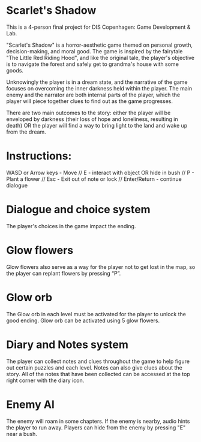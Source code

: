 # Scarlet's Shadow

This is a 4-person final project for DIS Copenhagen: Game Development & Lab. 

"Scarlet's Shadow" is a horror-aesthetic game themed on personal growth, decision-making, and moral good. 
The game is inspired by the fairytale "The Little Red Riding Hood", and like the original tale,
the player's objective is to navigate the forest and safely get to grandma's house with some goods. 

Unknowingly the player is in a dream state, and the narrative of the game focuses on overcoming the inner darkness held within the player. 
The main enemy and the narrator are both internal parts of the player, which the player will piece together clues to find out as the game progresses. 

There are two main outcomes to the story: either the player will be enveloped by darkness (their loss of hope and loneliness, resulting in death) OR
the player will find a way to bring light to the land and wake up from the dream. 


# Instructions: 
  WASD or Arrow keys - Move // 
  E - interact with object OR hide in bush // 
  P - Plant a flower // 
  Esc - Exit out of note or lock // 
  Enter/Return - continue dialogue

# Dialogue and choice system
The player's choices in the game impact the ending. 

# Glow flowers
Glow flowers also serve as a way for the player not to get lost in the map, so the player can replant flowers by pressing “P”.

# Glow orb
The Glow orb in each level must be activated for the player to unlock the good ending.
Glow orb can be activated using 5 glow flowers.

# Diary and Notes system
The player can collect notes and clues throughout the game to help figure out certain puzzles and each level. 
Notes can also give clues about the story.
All of the notes that have been collected can be accessed at the top right corner with the diary icon. 

# Enemy AI
The enemy will roam in some chapters.
If the enemy is nearby, audio hints the player to run away.
Players can hide from the enemy by pressing "E" near a bush.


